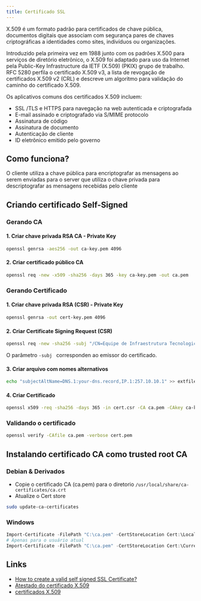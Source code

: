 ```yaml
---
title: Certificado SSL
---
```


X.509 é um formato padrão para certificados de chave pública, documentos digitais que associam com segurança pares de chaves criptográficas a identidades como sites, indivíduos ou organizações.

Introduzido pela primeira vez em 1988 junto com os padrões X.500 para serviços de diretório eletrônico, o X.509 foi adaptado para uso da Internet pela Public-Key Infrastructure da IETF (X.509) (PKIX) grupo de trabalho. RFC 5280 perfila o certificado X.509 v3, a lista de revogação de certificados X.509 v2 (CRL) e descreve um algoritmo para validação do caminho do certificado X.509.

Os aplicativos comuns dos certificados X.509 incluem:

- SSL /TLS e HTTPS para navegação na web autenticada e criptografada
- E-mail assinado e criptografado via S/MIME protocolo
- Assinatura de código
- Assinatura de documento
- Autenticação de cliente
- ID eletrônico emitido pelo governo

## Como funciona? 

O cliente utiliza a chave pública para encriptografar as mensagens ao serem enviadas para o server que utiliza o chave privada para descriptografar as mensagens recebidas pelo cliente

## Criando certificado Self-Signed

### Gerando CA

#### 1. Criar chave privada RSA CA - Private Key

```bash
openssl genrsa -aes256 -out ca-key.pem 4096
```

#### 2. Criar certificado público CA

```bash
openssl req -new -x509 -sha256 -days 365 -key ca-key.pem -out ca.pem
```

### Gerando Certificado

#### 1. Criar chave privada RSA (CSR) - Private Key

```bash
openssl genrsa -out cert-key.pem 4096
```

#### 2. Criar Certificate Signing Request (CSR)

```bash
openssl req -new -sha256 -subj "/CN=Equipe de Infraestrutura Tecnologica Wiz - iTW" -key cert-key.pem -out cert.csr
```

O parâmetro `-subj ` corresponden ao emissor do certificado.


#### 3. Criar arquivo com nomes alternativos

```bash
echo "subjectAltName=DNS.1:your-dns.record,IP.1:257.10.10.1" >> extfile.cnf
```

#### 4. Criar Certificado

```bash
openssl x509 -req -sha256 -days 365 -in cert.csr -CA ca.pem -CAkey ca-key.pem -out cert.pem -extfile extfile.cnf -CAcreateserial
```

### Validando o certificado

```bash
openssl verify -CAfile ca.pem -verbose cert.pem
```

## Instalando certificado CA como trusted root CA

### Debian & Derivados

- Copie o certificado CA (ca.pem) para o diretorio `/usr/local/share/ca-certificates/ca.crt`
- Atualize o Cert store

```bash
sudo update-ca-certificates
```

### Windows

```powershell
Import-Certificate -FilePath "C:\ca.pem" -CertStoreLocation Cert:\LocalMachine\Root
# Apenas para o usuário atual
Import-Certificate -FilePath "C:\ca.pem" -CertStoreLocation Cert:\CurrentUser\Root
```

## Links

- [How to create a valid self signed SSL Certificate?](https://www.youtube.com/watch?v=VH4gXcvkmOY&feature=youtu.be)
- [Atestado do certificado X.509](https://learn.microsoft.com/pt-br/azure/iot-dps/concepts-x509-attestation)
- [certificados X.509](https://learn.microsoft.com/en-us/azure/iot-hub/reference-x509-certificates)
